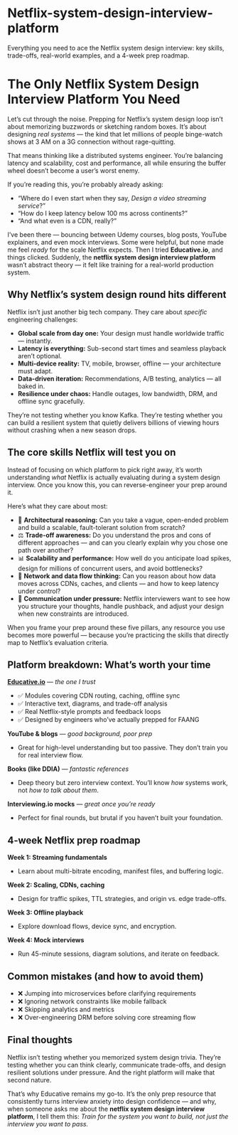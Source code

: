 # Netflix-system-design-interview-platform
Everything you need to ace the Netflix system design interview: key skills, trade-offs, real-world examples, and a 4-week prep roadmap.
# The Only Netflix System Design Interview Platform You Need 

Let’s cut through the noise. Prepping for Netflix’s system design loop isn’t about memorizing buzzwords or sketching random boxes. It’s about designing *real systems* — the kind that let millions of people binge-watch shows at 3 AM on a 3G connection without rage-quitting.

That means thinking like a distributed systems engineer. You’re balancing latency and scalability, cost and performance, all while ensuring the buffer wheel doesn’t become a user’s worst enemy.

If you’re reading this, you’re probably already asking:

- “Where do I even start when they say, *Design a video streaming service*?”
- “How do I keep latency below 100 ms across continents?”
- “And what even is a CDN, really?”

I’ve been there — bouncing between Udemy courses, blog posts, YouTube explainers, and even mock interviews. Some were helpful, but none made me feel *ready* for the scale Netflix expects. Then I tried **Educative.io**, and things clicked. Suddenly, the **netflix system design interview platform** wasn’t abstract theory — it felt like training for a real-world production system.

## Why Netflix’s system design round hits different

Netflix isn’t just another big tech company. They care about *specific* engineering challenges:

- **Global scale from day one:** Your design must handle worldwide traffic — instantly.
- **Latency is everything:** Sub-second start times and seamless playback aren’t optional.
- **Multi-device reality:** TV, mobile, browser, offline — your architecture must adapt.
- **Data-driven iteration:** Recommendations, A/B testing, analytics — all baked in.
- **Resilience under chaos:** Handle outages, low bandwidth, DRM, and offline sync gracefully.

They’re not testing whether you know Kafka. They’re testing whether you can build a resilient system that quietly delivers billions of viewing hours without crashing when a new season drops.

## The core skills Netflix will test you on

Instead of focusing on which platform to pick right away, it’s worth understanding *what* Netflix is actually evaluating during a system design interview. Once you know this, you can reverse-engineer your prep around it.

Here’s what they care about most:

- 🧠 **Architectural reasoning:** Can you take a vague, open-ended problem and build a scalable, fault-tolerant solution from scratch?
- ⚖️ **Trade-off awareness:** Do you understand the pros and cons of different approaches — and can you clearly explain why you chose one path over another?
- 📊 **Scalability and performance:** How well do you anticipate load spikes, design for millions of concurrent users, and avoid bottlenecks?
- 📶 **Network and data flow thinking:** Can you reason about how data moves across CDNs, caches, and clients — and how to keep latency under control?
- 💬 **Communication under pressure:** Netflix interviewers want to see how you structure your thoughts, handle pushback, and adjust your design when new constraints are introduced.

When you frame your prep around these five pillars, any resource you use becomes more powerful — because you’re practicing the skills that directly map to Netflix’s evaluation criteria.

## Platform breakdown: What’s worth your time

[**Educative.io**](https://www.educative.io/courses/grokking-the-system-design-interview?utm_campaign=system_design&utm_source=github&utm_medium=text&utm_content=systemdesign26_github_october_20_2025&eid=5082902844932096) — *the one I trust*  
- ✅ Modules covering CDN routing, caching, offline sync  
- ✅ Interactive text, diagrams, and trade-off analysis  
- ✅ Real Netflix-style prompts and feedback loops  
- ✅ Designed by engineers who’ve actually prepped for FAANG

**YouTube & blogs** — *good background, poor prep*  
- Great for high-level understanding but too passive. They don’t train you for real interview flow.

**Books (like DDIA)** — *fantastic references*  
- Deep theory but zero interview context. You’ll know *how* systems work, not *how to talk about them*.

**Interviewing.io mocks** — *great once you’re ready*  
- Perfect for final rounds, but brutal if you haven’t built your foundation.

## 4-week Netflix prep roadmap

**Week 1: Streaming fundamentals**  
- Learn about multi-bitrate encoding, manifest files, and buffering logic.

**Week 2: Scaling, CDNs, caching**  
- Design for traffic spikes, TTL strategies, and origin vs. edge trade-offs.

**Week 3: Offline playback**  
- Explore download flows, device sync, and encryption.

**Week 4: Mock interviews**  
- Run 45-minute sessions, diagram solutions, and iterate on feedback.

## Common mistakes (and how to avoid them)

- ❌ Jumping into microservices before clarifying requirements  
- ❌ Ignoring network constraints like mobile fallback  
- ❌ Skipping analytics and metrics  
- ❌ Over-engineering DRM before solving core streaming flow

## Final thoughts

Netflix isn’t testing whether you memorized system design trivia. They’re testing whether you can think clearly, communicate trade-offs, and design resilient solutions under pressure. And the right platform will make that second nature.

That’s why Educative remains my go-to. It’s the only prep resource that consistently turns interview anxiety into design confidence — and why, when someone asks me about the **netflix system design interview platform**, I tell them this: *Train for the system you want to build, not just the interview you want to pass.*
